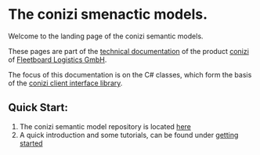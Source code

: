 # The **conizi smenactic models**.

Welcome to the landing page of the conizi semantic models.

These pages are part of the [technical documentation](https://fleetboard-logistics.github.io) of the product [conizi](https://conizi.de) of [Fleetboard Logistics GmbH](https://fleetboard-logistics.com).

The focus of this documentation is on the C# classes, which form the basis of the [conizi client interface library]().

## Quick Start:

1. The conizi semantic model repository is located [here](https://github.com/fleetboard-logistics/semantic-model)
2. A quick introduction and some tutorials, can be found under [getting started](articles/intro.md)